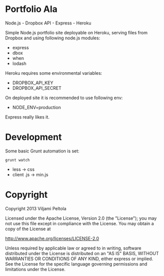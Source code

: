 Portfolio Ala
=============

Node.js - Dropbox API - Express - Heroku

Simple Node.js portfolio site deployable on Heroku, serving files from Dropbox and using following node.js modules:

* express
* dbox
* when
* lodash

Heroku requires some environmental variables:

* DROPBOX_API_KEY
* DROPBOX_API_SECRET

On deployed site it is recommended to use following env:

* NODE_ENV=production

Express really likes it.

Development
===========

Some basic Grunt automation is set:

    grunt watch

* less -> css
* client .js -> min.js


Copyright
=========

Copyright 2013 Viljami Peltola

Licensed under the Apache License, Version 2.0 (the "License");
you may not use this file except in compliance with the License.
You may obtain a copy of the License at

 http://www.apache.org/licenses/LICENSE-2.0

Unless required by applicable law or agreed to in writing, software
distributed under the License is distributed on an "AS IS" BASIS,
WITHOUT WARRANTIES OR CONDITIONS OF ANY KIND, either express or implied.
See the License for the specific language governing permissions and
limitations under the License.
